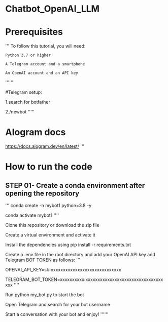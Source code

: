 # Chatbot_OpenAI_LLM

# Prerequisites

'''
To follow this tutorial, you will need:



    Python 3.7 or higher

    A Telegram account and a smartphone

    An OpenAI account and an API key
''''''

#Telegram setup:

1.search for botfather

2./newbot
''''' 

# AIogram docs

https://docs.aiogram.dev/en/latest/
'''


# How to run the code

## STEP 01- Create a conda environment after opening the repository
'''
conda create -n mybot1 python=3.8 -y

conda activate mybot1
''''


Clone this repository or download the zip file

Create a virtual environment and activate it

Install the dependencies using pip install -r requirements.txt

Create a .env file in the root directory and add your OpenAI API key and Telegram BOT TOKEN as follows:
'''

OPENAI_API_KEY=sk-xxxxxxxxxxxxxxxxxxxxxxxxxxxxx

TELEGRAM_BOT_TOKEN=xxxxxxxxxx:xxxxxxxxxxxxxxxxxxxxxxxxxxxxxxxxxxx
''''


Run python my_bot.py to start the bot

Open Telegram and search for your bot username

Start a conversation with your bot and enjoy!
''''''


